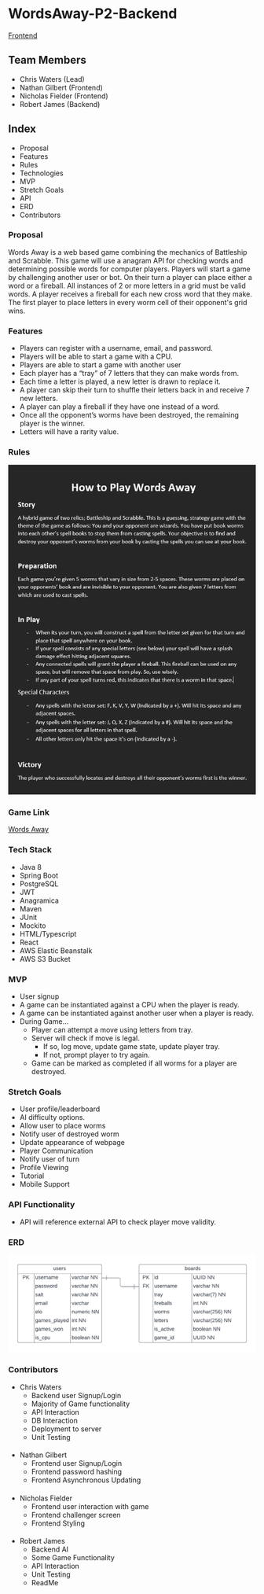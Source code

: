 # WordsAway-P2-Backend

<a href="https://github.com/220808-Java-React-Enterprise/WordsAway-P2-Frontend">Frontend</a>

## Team Members
- Chris Waters (Lead)
- Nathan Gilbert (Frontend)
- Nicholas Fielder (Frontend)
- Robert James (Backend)

## Index
- Proposal
- Features
- Rules
- Technologies
- MVP
- Stretch Goals
- API
- ERD
- Contributors

### Proposal
Words Away is a web based game combining the mechanics of Battleship and Scrabble. 
This game will use a anagram API for checking words and determining possible words for computer players. 
Players will start a game by challenging another user or bot. On their turn a player can place either a 
word or a fireball. All instances of 2 or more letters in a grid must be valid words. A player receives a fireball 
for each new cross word that they make. The first player to place letters in every worm cell of their opponent's 
grid wins.

### Features
 - Players can register with a username, email, and password.
 - Players will be able to start a game with a CPU.
 - Players are able to start a game with another user
 - Each player has a “tray” of 7 letters that they can make words from.
 - Each time a letter is played, a new letter is drawn to replace it.
 - A player can skip their turn to shuffle their letters back in and receive 7 new letters.
 - A player can play a fireball if they have one instead of a word.
 - Once all the opponent’s worms have been destroyed, the remaining player is the winner.
 - Letters will have a rarity value.

### Rules

![Rules](src/main/resources/rules.png)

### Game Link
<a href="http://words-away.s3-website.us-east-2.amazonaws.com">Words Away</a>


### Tech Stack
- Java 8
- Spring Boot
- PostgreSQL
- JWT
- Anagramica
- Maven
- JUnit
- Mockito
- HTML/Typescript
- React
- AWS Elastic Beanstalk
- AWS S3 Bucket



### MVP
 - User signup
 - A game can be instantiated against a CPU when the player is ready.
 - A game can be instantiated against another user when a player is ready.
 - During Game...
   - Player can attempt a move using letters from tray.
   - Server will check if move is legal. 
     - If so, log move, update game state, update player tray. 
     - If not, prompt player to try again.
   - Game can be marked as completed if all worms for a player are destroyed.


### Stretch Goals
 - User profile/leaderboard
 - AI difficulty options.
 - Allow user to place worms
 - Notify user of destroyed worm
 - Update appearance of webpage
 - Player Communication
 - Notify user of turn
 - Profile Viewing
 - Tutorial
 - Mobile Support


### API Functionality
 - API will reference external API to check player move validity.


### ERD
![ERD](src/main/resources/ERD.png)

### Contributors
 - Chris Waters
   - Backend user Signup/Login
   - Majority of Game functionality
   - API Interaction
   - DB Interaction
   - Deployment to server
   - Unit Testing
 ####
 - Nathan Gilbert
   - Frontend user Signup/Login
   - Frontend password hashing
   - Frontend Asynchronous Updating
 ####
 - Nicholas Fielder
   - Frontend user interaction with game
   - Frontend challenger screen
   - Frontend Styling
 ####
 - Robert James
   - Backend AI
   - Some Game Functionality
   - API Interaction
   - Unit Testing
   - ReadMe
